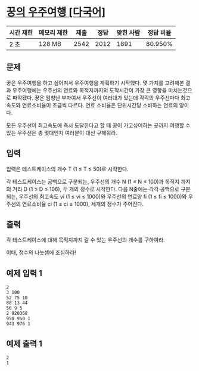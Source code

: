 # [꿍의 우주여행 [다국어]](https://www.acmicpc.net/problem/9501)

| 시간 제한 | 메모리 제한 | 제출 | 정답 | 맞힌 사람 | 정답 비율 |
| --- | --- | --- | --- | --- | --- |
| 2 초 | 128 MB | 2542 | 2012 | 1891 | 80.950% |

## 문제

꿍은 우주여행을 하고 싶어져서 우주여행을 계획하기 시작했다. 몇 가지를 고려해본 결과 우주여행에는 우주선의 연료와 목적지까지의 도착시간이 가장 큰 영향을 미치는것으로 파악됐다. 꿍은 엄청난 부자여서 우주선이 여러대가 있는데 각각의 우주선마다 최고속도와 연료소비율이 조금씩 다르다. 연료 소비율은 단위시간당 소비하는 연료의 양이다.

모든 우주선이 최고속도에 즉시 도달한다고 할 때 꿍이 가고싶어하는 곳까지 여행할 수 있는 우주선은 총 몇대인지 여러분이 대신 구해줘라.

## 입력

입력은 테스트케이스의 개수 T (1 ≤ T ≤ 50)로 시작한다.

각 테스트케이스는 공백으로 구분되는, 우주선의 개수 N (1 ≤ N ≤ 100)과 목적지 까지의 거리 D (1 ≤ D ≤ 106), 두 개의 정수로 시작한다. 다음 N줄에는 각각 공백으로 구분되는, 우주선의 최고속도 vi (1 ≤ vi ≤ 1000)와 우주선의 연료양 fi (1 ≤ fi ≤ 1000)와 우주선의 연료소비율 ci (1 ≤ ci ≤ 1000), 세개의 정수가 주어진다.

## 출력

각 테스트케이스에 대해 목적지까지 갈 수 있는 우주선의 개수를 구하여라.

이때, 정수의 나눗셈에 조심하라!

## 예제 입력 1

```
2
3 100
52 75 10
88 13 44
56 9 5
2 920368
950 950 1
943 976 1

```

## 예제 출력 1

```
2
1
```

